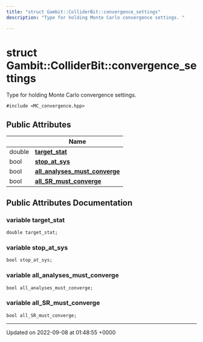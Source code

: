 ```yaml
---
title: "struct Gambit::ColliderBit::convergence_settings"
description: "Type for holding Monte Carlo convergence settings. "

---
```


# struct Gambit::ColliderBit::convergence_settings



Type for holding Monte Carlo convergence settings. 


`#include <MC_convergence.hpp>`

## Public Attributes

|                | Name           |
| -------------- | -------------- |
| double | **[target_stat](/documentation/code/classes/structgambit_1_1colliderbit_1_1convergence__settings/#variable-gambitcolliderbitconvergence-settings-target-stat)**  |
| bool | **[stop_at_sys](/documentation/code/classes/structgambit_1_1colliderbit_1_1convergence__settings/#variable-gambitcolliderbitconvergence-settings-stop-at-sys)**  |
| bool | **[all_analyses_must_converge](/documentation/code/classes/structgambit_1_1colliderbit_1_1convergence__settings/#variable-gambitcolliderbitconvergence-settings-all-analyses-must-converge)**  |
| bool | **[all_SR_must_converge](/documentation/code/classes/structgambit_1_1colliderbit_1_1convergence__settings/#variable-gambitcolliderbitconvergence-settings-all-sr-must-converge)**  |

## Public Attributes Documentation

### variable target_stat

```
double target_stat;
```


### variable stop_at_sys

```
bool stop_at_sys;
```


### variable all_analyses_must_converge

```
bool all_analyses_must_converge;
```


### variable all_SR_must_converge

```
bool all_SR_must_converge;
```


-------------------------------

Updated on 2022-09-08 at 01:48:55 +0000